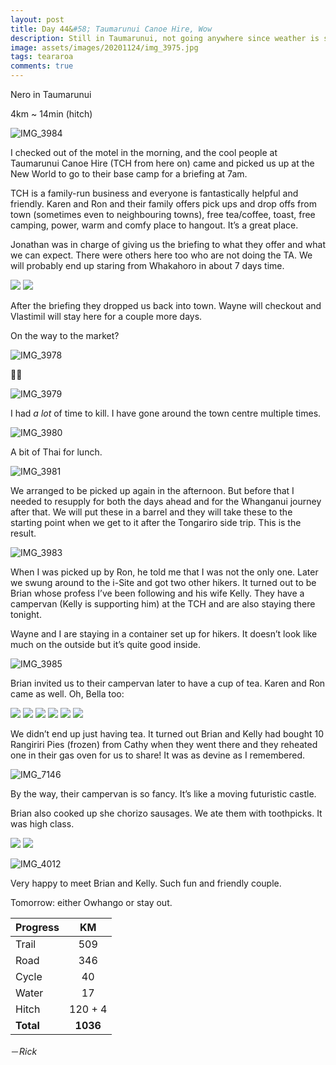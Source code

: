 ```yaml
---
layout: post
title: Day 44&#58; Taumarunui Canoe Hire, Wow
description: Still in Taumarunui, not going anywhere since weather is scheduled to be pretty terrible. Staying with one of the best family businesses I’ve come across. Also - Rangiriri Pie Redux
image: assets/images/20201124/img_3975.jpg
tags: teararoa
comments: true
---
```


Nero in Taumarunui 

4km ~ 14min (hitch)

![IMG_3984](/assets/images/20201124/img_3984.jpg)

I checked out of the motel in the morning, and the cool people at Taumarunui Canoe Hire (TCH from here on) came and picked us up at the New World to go to their base camp for a briefing at 7am. 

TCH is a family-run business and everyone is fantastically helpful and friendly. Karen and Ron and their family offers pick ups and drop offs from town (sometimes even to neighbouring towns), free tea/coffee, toast, free camping, power, warm and comfy place to hangout. It’s a great place.

Jonathan was in charge of giving us the briefing to what they offer and what we can expect. There were others here too who are not doing the TA. We will probably end up staring from Whakahoro in about 7 days time. 

<div class="gallery" data-columns="2">
  <img src="/assets/images/20201124/img_3975.jpg">
  <img src="/assets/images/20201124/img_3977.jpg">
</div>

After the briefing they dropped us back into town. Wayne will checkout and Vlastimil will stay here for a couple more days. 

On the way to the market?

![IMG_3978](/assets/images/20201124/img_3978.jpg)

💪🏼

![IMG_3979](/assets/images/20201124/img_3979.jpg)

I had _a lot_ of time to kill. I have gone around the town centre multiple times. 

![IMG_3980](/assets/images/20201124/img_3980.jpg)

A bit of Thai for lunch.

![IMG_3981](/assets/images/20201124/img_3981.jpg)

We arranged to be picked up again in the afternoon. But before that I needed to resupply for both the days ahead and for the Whanganui journey after that. We will put these in a barrel and they will take these to the starting point when we get to it after the Tongariro side trip. This is the result. 

![IMG_3983](/assets/images/20201124/img_3983.jpg)

When I was picked up by Ron, he told me that I was not the only one. Later we swung around to the i-Site and got two other hikers. It turned out to be Brian whose profess I’ve been following and his wife Kelly. They have a campervan (Kelly is supporting him) at the TCH and are also staying there tonight. 

Wayne and I are staying in a container set up for hikers. It doesn’t look like much on the outside but it’s quite good inside. 

![IMG_3985](/assets/images/20201124/img_3985.jpg)

Brian invited us to their campervan later to have a cup of tea. Karen and Ron came as well. Oh, Bella too:

<div class="gallery" data-columns="2">
  <img src="/assets/images/20201124/img_3987.jpg">
  <img src="/assets/images/20201124/img_3990.jpg">
  <img src="/assets/images/20201124/img_3991.jpg">
  <img src="/assets/images/20201124/img_3996.jpg">
  <img src="/assets/images/20201124/img_3999.jpg">
  <img src="/assets/images/20201124/img_4002.jpg">
</div>

We didn’t end up just having tea. It turned out Brian and Kelly had bought 10 Rangiriri Pies (frozen) from Cathy when they went there and they reheated one in their gas oven for us to share! It was as devine as I remembered. 

![IMG_7146](/assets/images/20201124/img_7146.jpg)

By the way, their campervan is so fancy. It’s like a moving futuristic castle.

Brian also cooked up she chorizo sausages. We ate them with toothpicks. It was high class.

<div class="gallery" data-columns="2">
  <img src="/assets/images/20201124/img_4005.jpg">
  <img src="/assets/images/20201124/img_4007.jpg">
</div>

![IMG_4012](/assets/images/20201124/img_4012.jpg)

Very happy to meet Brian and Kelly. Such fun and friendly couple. 

Tomorrow: either Owhango or stay out. 

| Progress | KM |
| ---- |:----:|
| Trail | 509 |
| Road | 346 |
| Cycle | 40 |
| Water | 17 |
| Hitch | 120 + 4 |
| **Total** | **1036** |




－_Rick_